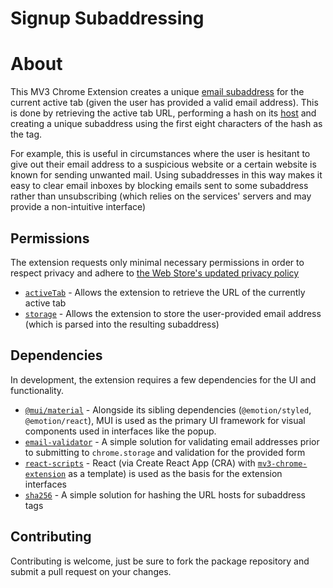# Signup Subaddressing #

# About #
This MV3 Chrome Extension creates a unique [email subaddress](https://en.wikipedia.org/wiki/Email_address#Subaddressing) for the current active tab (given the user has provided a valid email address). This is done by retrieving the active tab URL, performing a hash on its [host](https://developer.mozilla.org/en-US/docs/Web/API/URL/host) and creating a unique subaddress using the first eight characters of the hash as the tag.

For example, this is useful in circumstances where the user is hesitant to give out their email address to a suspicious website or a certain website is known for sending unwanted mail. Using subaddresses in this way makes it easy to clear email inboxes by blocking emails sent to some subaddress rather than unsubscribing (which relies on the services' servers and may provide a non-intuitive interface)

## Permissions ##
The extension requests only minimal necessary permissions in order to respect privacy and adhere to [the Web Store's updated privacy policy](https://developer.chrome.com/docs/webstore/user_data/)

+ [`activeTab`](https://developer.chrome.com/docs/extensions/mv3/manifest/activeTab/) - Allows the extension to retrieve the URL of the currently active tab
+ [`storage`](https://developer.chrome.com/docs/extensions/reference/storage/) - Allows the extension to store the user-provided email address (which is parsed into the resulting subaddress)

## Dependencies ##
In development, the extension requires a few dependencies for the UI and functionality.

+ [`@mui/material`](https://mui.com/) - Alongside its sibling dependencies (`@emotion/styled`, `@emotion/react`), MUI is used as the primary UI framework for visual components used in interfaces like the popup.
+ [`email-validator`](https://www.npmjs.com/package/email-validator) - A simple solution for validating email addresses prior to submitting to `chrome.storage` and validation for the provided form
+ [`react-scripts`](https://www.npmjs.com/package/react-scripts) - React (via Create React App (CRA) with [`mv3-chrome-extension`](https://www.npmjs.com/package/cra-template-mv3-chrome-extension) as a template) is used as the basis for the extension interfaces
+ [`sha256`](https://www.npmjs.com/package/sha256) - A simple solution for hashing the URL hosts for subaddress tags

## Contributing ##
Contributing is welcome, just be sure to fork the package repository and submit a pull request on your changes.